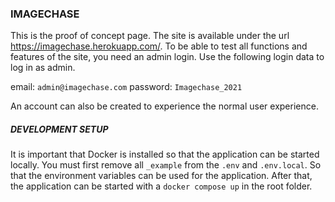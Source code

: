 ### IMAGECHASE

This is the proof of concept page. The site is available under the url https://imagechase.herokuapp.com/. To be able to test all functions and features of the site, you need an admin login. Use the following login data to log in as admin.

email: `admin@imagechase.com`
password: `Imagechase_2021`

An account can also be created to experience the normal user experience.

##### DEVELOPMENT SETUP

It is important that Docker is installed so that the application can be started locally. You must first remove all `_example` from the `.env` and `.env.local`. So that the environment variables can be used for the application.
After that, the application can be started with a `docker compose up` in the root folder.
